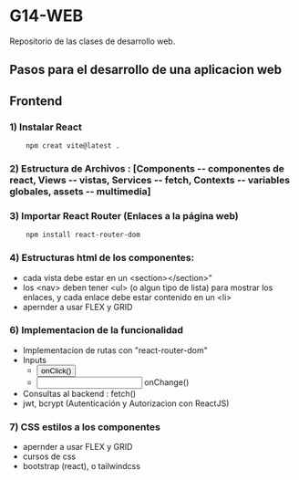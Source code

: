 # G14-WEB
Repositorio de las clases de desarrollo web.

## Pasos para el desarrollo de una aplicacion web

## Frontend
### 1) Instalar React
        npm creat vite@latest .
### 2) Estructura de Archivos : [Components -- componentes de react, Views -- vistas, Services -- fetch, Contexts -- variables globales, assets -- multimedia]
### 3) Importar React Router (Enlaces a la página web)
        npm install react-router-dom
### 4) Estructuras html de los componentes:
  * cada vista debe estar en un \<section>\</section>"
  * los \<nav> deben tener \<ul> (o algun tipo de lista) para mostrar los enlaces, y cada enlace debe estar contenido en un \<li>
  * apernder a usar FLEX y GRID
### 6) Implementacion de la funcionalidad
  * Implementacion de rutas con "react-router-dom"
  * Inputs
    * <button> onClick()
    * <input> onChange()
  * Consultas al backend : fetch()
  * jwt, bcrypt (Autenticación y Autorizacion con ReactJS)
 ### 7) CSS estilos a los componentes
  * apernder a usar FLEX y GRID
  * cursos de css
  * bootstrap (react), o tailwindcss
